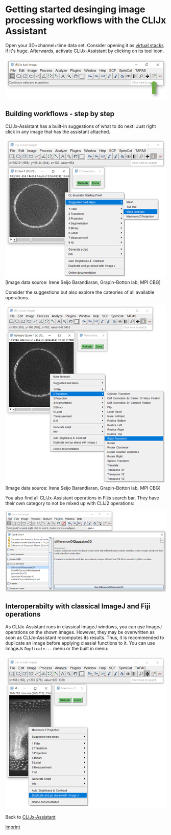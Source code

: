 # Getting started desinging image processing workflows with the CLIJx Assistant
Open your 3D+channel+time data set. Consider opening it as [virtual stacks](https://imagej.nih.gov/ij/docs/guide/146-8.html)
if it's huge. Afterwards, activate CLIJx-Assistant by clicking on its tool icon.

![Image](images/installation_ok.png)

## Building workflows - step by step
CLIJx-Assistant has a built-in suggestions of what to do next: 
Just right click in any image that has the assistant attached.

![Image](images/suggestion_make_isotropic.png) 
[Image data source: Irene Seijo Barandiaran, Grapin-Botton lab, MPI CBG]

Consider the suggestions but also explore the cateories of all available operations. 

![Image](images/menu_rigid_tranform.png)
[Image data source: Irene Seijo Barandiaran, Grapin-Botton lab, MPI CBG]

You also find all CLIJx-Assistant operations in Fijis search bar. They have their own category to not be mixed up with
CLIJ2 operations:

![Image](images/fiji_search.png)

## Interoperabilty with classical ImageJ and Fiji operations
As CLIJx-Assistant runs in classical ImageJ windows, you can use ImageJ operations on the shown images. 
However, they may be overwritten as soon as CLIJx-Assistant recomputes its results.
Thus, it is recommended to duplicate an image before applying classial functions to it. 
You can use ImageJs `Duplicate...` menu or the built in menu:

![Image](images/interoperability_imagej.png)


Back to [CLIJx-Assistant](https://clij.github.io/assistant)

[Imprint](https://clij.github.io/imprint)

